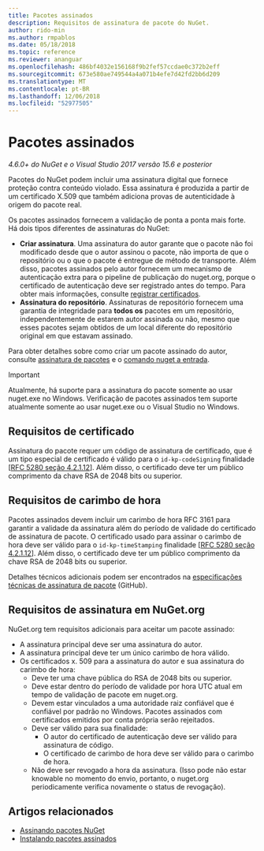 ```yaml
---
title: Pacotes assinados
description: Requisitos de assinatura de pacote do NuGet.
author: rido-min
ms.author: rmpablos
ms.date: 05/18/2018
ms.topic: reference
ms.reviewer: ananguar
ms.openlocfilehash: 486bf4032e156168f9b2fef57ccdae0c372b2eff
ms.sourcegitcommit: 673e580ae749544a4a071b4efe7d42fd2bb6d209
ms.translationtype: MT
ms.contentlocale: pt-BR
ms.lasthandoff: 12/06/2018
ms.locfileid: "52977505"
---
```

# <a name="signed-packages"></a>Pacotes assinados

*4.6.0+ do NuGet e o Visual Studio 2017 versão 15.6 e posterior*

Pacotes do NuGet podem incluir uma assinatura digital que fornece proteção contra conteúdo violado. Essa assinatura é produzida a partir de um certificado X.509 que também adiciona provas de autenticidade à origem do pacote real.

Os pacotes assinados fornecem a validação de ponta a ponta mais forte. Há dois tipos diferentes de assinaturas do NuGet:
- **Criar assinatura**. Uma assinatura do autor garante que o pacote não foi modificado desde que o autor assinou o pacote, não importa de que o repositório ou o que o pacote é entregue de método de transporte. Além disso, pacotes assinados pelo autor fornecem um mecanismo de autenticação extra para o pipeline de publicação do nuget.org, porque o certificado de autenticação deve ser registrado antes do tempo. Para obter mais informações, consulte [registrar certificados](#register-certificate-on-nugetorg).
- **Assinatura do repositório**. Assinaturas de repositório fornecem uma garantia de integridade para **todos os** pacotes em um repositório, independentemente de estarem autor assinada ou não, mesmo que esses pacotes sejam obtidos de um local diferente do repositório original em que estavam assinado.   

Para obter detalhes sobre como criar um pacote assinado do autor, consulte [assinatura de pacotes](../create-packages/Sign-a-package.md) e o [comando nuget a entrada](../tools/cli-ref-sign.md).

> [!Important]
> Atualmente, há suporte para a assinatura do pacote somente ao usar nuget.exe no Windows. Verificação de pacotes assinados tem suporte atualmente somente ao usar nuget.exe ou o Visual Studio no Windows.

## <a name="certificate-requirements"></a>Requisitos de certificado

Assinatura do pacote requer um código de assinatura de certificado, que é um tipo especial de certificado é válido para o `id-kp-codeSigning` finalidade [[RFC 5280 seção 4.2.1.12](https://tools.ietf.org/html/rfc5280#section-4.2.1.12)]. Além disso, o certificado deve ter um público comprimento da chave RSA de 2048 bits ou superior.

## <a name="timestamp-requirements"></a>Requisitos de carimbo de hora

Pacotes assinados devem incluir um carimbo de hora RFC 3161 para garantir a validade da assinatura além do período de validade do certificado de assinatura de pacote. O certificado usado para assinar o carimbo de hora deve ser válido para o `id-kp-timeStamping` finalidade [[RFC 5280 seção 4.2.1.12](https://tools.ietf.org/html/rfc5280#section-4.2.1.12)]. Além disso, o certificado deve ter um público comprimento da chave RSA de 2048 bits ou superior.

Detalhes técnicos adicionais podem ser encontrados na [especificações técnicas de assinatura de pacote](https://github.com/NuGet/Home/wiki/Package-Signatures-Technical-Details) (GitHub).

## <a name="signature-requirements-on-nugetorg"></a>Requisitos de assinatura em NuGet.org

NuGet.org tem requisitos adicionais para aceitar um pacote assinado:

- A assinatura principal deve ser uma assinatura do autor.
- A assinatura principal deve ter um único carimbo de hora válido.
- Os certificados x. 509 para a assinatura do autor e sua assinatura do carimbo de hora:
  - Deve ter uma chave pública do RSA de 2048 bits ou superior.
  - Deve estar dentro do período de validade por hora UTC atual em tempo de validação de pacote em nuget.org.
  - Devem estar vinculados a uma autoridade raiz confiável que é confiável por padrão no Windows. Pacotes assinados com certificados emitidos por conta própria serão rejeitados.
  - Deve ser válido para sua finalidade: 
    - O autor do certificado de autenticação deve ser válido para assinatura de código.
    - O certificado de carimbo de hora deve ser válido para o carimbo de hora.
  - Não deve ser revogado a hora da assinatura. (Isso pode não estar knowable no momento do envio, portanto, o nuget.org periodicamente verifica novamente o status de revogação).
  
  
## <a name="related-articles"></a>Artigos relacionados

- [Assinando pacotes NuGet](../create-packages/Sign-a-Package.md)
- [Instalando pacotes assinados](../consume-packages/installing-signed-packages.md)
